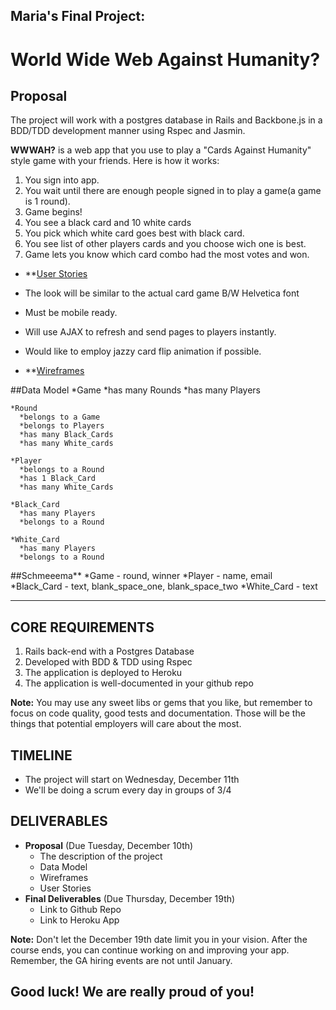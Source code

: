 ## Maria's Final Project: 
# World Wide Web Against Humanity?

## Proposal

The project will work with a postgres database in Rails and Backbone.js in a BDD/TDD development manner using Rspec and Jasmin.

**WWWAH?** is a web app that you use to play a "Cards Against Humanity" style game with your friends. Here is how it works:

1. You sign into app.
2. You wait until there are enough people signed in to play a game(a game is 1 round).
3. Game begins!
4. You see a black card and 10 white cards
5. You pick which white card goes best with black card.
6. You see list of other players cards and you choose wich one is best.
7. Game lets you know which card combo had the most votes and won.


* **[User Stories](https://www.pivotaltracker.com/s/projects/972462)

* The look will be similar to the actual card game B/W Helvetica font 
* Must be mobile ready.
* Will use AJAX to refresh and send pages to players instantly.
* Would like to employ jazzy card flip animation if possible.
* **[Wireframes](https://wireframe.cc/pro/p/795a536ba)

##Data Model
    *Game 
      *has many Rounds
      *has many Players

    *Round
      *belongs to a Game
      *belongs to Players
      *has many Black_Cards
      *has many White_cards

    *Player 
      *belongs to a Round
      *has 1 Black_Card
      *has many White_Cards

    *Black_Card 
      *has many Players
      *belongs to a Round
  
    *White_Card 
      *has many Players 
      *belongs to a Round

##Schmeeema**
      *Game - round, winner
      *Player - name, email
      *Black_Card - text, blank_space_one, blank_space_two
      *White_Card - text


  -------------------------------------------------------------------------------------

## CORE REQUIREMENTS

1. Rails back-end with a Postgres Database
2. Developed with BDD & TDD using Rspec
3. The application is deployed to Heroku
4. The application is well-documented in your github repo

**Note:** You may use any sweet libs or gems that you like, but remember to focus on code quality, good tests and documentation. Those will be the things that potential employers will care about the most.


## TIMELINE
* The project will start on Wednesday, December 11th
* We'll be doing a scrum every day in groups of 3/4

## DELIVERABLES

* **Proposal** (Due Tuesday, December 10th)
   * The description of the project
   * Data Model
   * Wireframes
   * User Stories
* **Final Deliverables** (Due Thursday, December 19th)
  * Link to Github Repo
  * Link to Heroku App

**Note:** Don't let the December 19th date limit you in your vision. After the course ends, you can continue working on and improving your app. Remember, the GA hiring events are not until January.

## Good luck! We are really proud of you!
